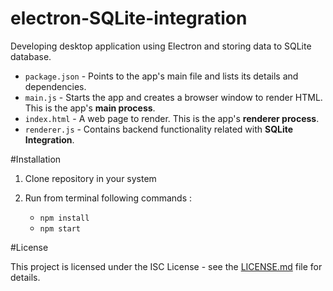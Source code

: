 # electron-SQLite-integration


Developing desktop application using Electron and storing data to SQLite database.

- `package.json` - Points to the app's main file and lists its details and dependencies.
- `main.js` - Starts the app and creates a browser window to render HTML. This is the app's **main process**.
- `index.html` - A web page to render. This is the app's **renderer process**.
- `renderer.js` - Contains backend functionality related with **SQLite Integration**.

#Installation

1. Clone repository in your system

2. Run from terminal following commands :

    - `npm install`
    - `npm start` 
    
    
#License

This project is licensed under the ISC License - see the [LICENSE.md](https://github.com/theInfinite/electron-SQLite-integration/blob/master/LICENSE.md) file for details.